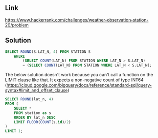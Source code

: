 ## Link

https://www.hackerrank.com/challenges/weather-observation-station-20/problem

## Solution 

```sql
SELECT ROUND(S.LAT_N, 4) FROM STATION S 
    WHERE 
        (SELECT COUNT(LAT_N) FROM STATION WHERE LAT_N > S.LAT_N) 
        = (SELECT COUNT(LAT_N) FROM STATION WHERE LAT_N < S.LAT_N);
```

The below solution doesn't work because you can't call a function on the LIMIT clause like that. It expects a non-negative count of type INT64 (https://cloud.google.com/bigquery/docs/reference/standard-sql/query-syntax#limit_and_offset_clause)

```sql
SELECT ROUND(lat_n, 4)
FROM (
    SELECT * 
    FROM station as s
    ORDER BY lat_n DESC
    LIMIT FLOOR(COUNT(s.id)/2)
)
LIMIT 1;
```